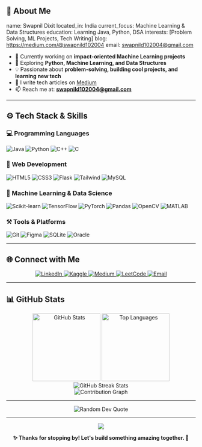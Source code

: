 ## 🧩 About Me


name: Swapnil Dixit
located_in: India
current_focus: Machine Learning & Data Structures
education: Learning Java, Python, DSA
interests: [Problem Solving, ML Projects, Tech Writing]
blog: https://medium.com/@swapnild102004
email: swapnild102004@gmail.com


- 🔭 Currently working on **impact-oriented Machine Learning projects**
- 🌱 Exploring **Python, Machine Learning, and Data Structures**
- 💡 Passionate about **problem-solving, building cool projects, and learning new tech**
- 📝 I write tech articles on [Medium](https://medium.com/@swapnild102004)
- 📫 Reach me at: **swapnild102004@gmail.com**

---

## ⚙️ Tech Stack & Skills

### 💻 Programming Languages
<p align="left">
  <img src="https://img.shields.io/badge/Java-%23ED8B00.svg?style=for-the-badge&logo=openjdk&logoColor=white" alt="Java"/>
  <img src="https://img.shields.io/badge/Python-3776AB?style=for-the-badge&logo=python&logoColor=white" alt="Python"/>
  <img src="https://img.shields.io/badge/C++-00599C?style=for-the-badge&logo=c%2B%2B&logoColor=white" alt="C++"/>
  <img src="https://img.shields.io/badge/C-00599C?style=for-the-badge&logo=c&logoColor=white" alt="C"/>
</p>

### 🧱 Web Development
<p align="left">
  <img src="https://img.shields.io/badge/HTML5-E34F26?style=for-the-badge&logo=html5&logoColor=white" alt="HTML5"/>
  <img src="https://img.shields.io/badge/CSS3-1572B6?style=for-the-badge&logo=css3&logoColor=white" alt="CSS3"/>
  <img src="https://img.shields.io/badge/Flask-000000?style=for-the-badge&logo=flask&logoColor=white" alt="Flask"/>
  <img src="https://img.shields.io/badge/Tailwind_CSS-38B2AC?style=for-the-badge&logo=tailwind-css&logoColor=white" alt="Tailwind"/>
  <img src="https://img.shields.io/badge/MySQL-4479A1?style=for-the-badge&logo=mysql&logoColor=white" alt="MySQL"/>
</p>

### 🧠 Machine Learning & Data Science
<p align="left">
  <img src="https://img.shields.io/badge/scikit--learn-F7931E?style=for-the-badge&logo=scikit-learn&logoColor=white" alt="Scikit-learn"/>
  <img src="https://img.shields.io/badge/TensorFlow-FF6F00?style=for-the-badge&logo=tensorflow&logoColor=white" alt="TensorFlow"/>
  <img src="https://img.shields.io/badge/PyTorch-EE4C2C?style=for-the-badge&logo=pytorch&logoColor=white" alt="PyTorch"/>
  <img src="https://img.shields.io/badge/Pandas-150458?style=for-the-badge&logo=pandas&logoColor=white" alt="Pandas"/>
  <img src="https://img.shields.io/badge/OpenCV-5C3EE8?style=for-the-badge&logo=opencv&logoColor=white" alt="OpenCV"/>
  <img src="https://img.shields.io/badge/MATLAB-0076A8?style=for-the-badge&logo=mathworks&logoColor=white" alt="MATLAB"/>
</p>

### ⚒️ Tools & Platforms
<p align="left">
  <img src="https://img.shields.io/badge/Git-F05032?style=for-the-badge&logo=git&logoColor=white" alt="Git"/>
  <img src="https://img.shields.io/badge/Figma-F24E1E?style=for-the-badge&logo=figma&logoColor=white" alt="Figma"/>
  <img src="https://img.shields.io/badge/SQLite-07405E?style=for-the-badge&logo=sqlite&logoColor=white" alt="SQLite"/>
  <img src="https://img.shields.io/badge/Oracle-F80000?style=for-the-badge&logo=oracle&logoColor=white" alt="Oracle"/>
</p>

---

## 🌐 Connect with Me

<p align="center">
  <a href="https://www.linkedin.com/in/swapnil-dixit-515a49306/" target="_blank">
    <img src="https://img.shields.io/badge/LinkedIn-0077B5?style=for-the-badge&logo=linkedin&logoColor=white" alt="LinkedIn"/>
  </a>
  <a href="https://www.kaggle.com/swapnildixii2004" target="_blank">
    <img src="https://img.shields.io/badge/Kaggle-20BEFF?style=for-the-badge&logo=kaggle&logoColor=white" alt="Kaggle"/>
  </a>
  <a href="https://medium.com/@swapnild102004" target="_blank">
    <img src="https://img.shields.io/badge/Medium-12100E?style=for-the-badge&logo=medium&logoColor=white" alt="Medium"/>
  </a>
  <a href="https://leetcode.com/u/swapnildixit/" target="_blank">
    <img src="https://img.shields.io/badge/LeetCode-FFA116?style=for-the-badge&logo=leetcode&logoColor=black" alt="LeetCode"/>
  </a>
  <a href="mailto:swapnild102004@gmail.com">
    <img src="https://img.shields.io/badge/Email-D14836?style=for-the-badge&logo=gmail&logoColor=white" alt="Email"/>
  </a>
</p>

---

## 📊 GitHub Stats

<div align="center">
  <img src="https://github-readme-stats.vercel.app/api?username=swapnil04-debug&show_icons=true&theme=tokyonight&hide_border=true&bg_color=0D1117&title_color=8B5CF6&icon_color=8B5CF6&text_color=FFFFFF" alt="GitHub Stats" height="180"/>
  <img src="https://github-readme-stats.vercel.app/api/top-langs/?username=swapnil04-debug&layout=compact&theme=tokyonight&hide_border=true&bg_color=0D1117&title_color=8B5CF6&text_color=FFFFFF" alt="Top Languages" height="180"/>
</div>

<div align="center">
  <img src="https://github-readme-streak-stats.herokuapp.com/?user=swapnil04-debug&theme=tokyonight&hide_border=true&background=0D1117&ring=8B5CF6&fire=8B5CF6&currStreakLabel=8B5CF6" alt="GitHub Streak Stats" />
</div>

<div align="center">
  <img src="https://github-readme-activity-graph.vercel.app/graph?username=swapnil04-debug&theme=tokyo-night&hide_border=true&bg_color=0D1117&color=8B5CF6&line=8B5CF6&point=FFFFFF" alt="Contribution Graph" />
</div>

---

<div align="center">
  <img src="https://quotes-github-readme.vercel.app/api?type=horizontal&theme=tokyonight" alt="Random Dev Quote"/>
</div>

---

<div align="center">
  <img src="https://capsule-render.vercel.app/api?type=waving&color=gradient&customColorList=6,11,20&height=100&section=footer" />
</div>

<p align="center">
  <b>✨ Thanks for stopping by! Let's build something amazing together. 🚀</b>
</p>
